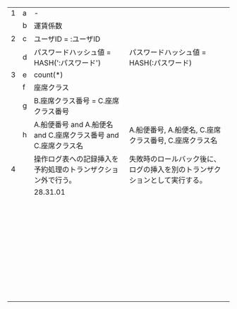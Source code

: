 |      |      |                                                              |                                                              |
| ---- | ---- | ------------------------------------------------------------ | ------------------------------------------------------------ |
| 1    | a    | -                                                            |                                                              |
|      | b    | 運賃係数                                                     |                                                              |
| 2    | c    | ユーザID = :ユーザID                                         |                                                              |
|      | d    | パスワードハッシュ値 = HASH(':パスワード')                   | パスワードハッシュ値 = HASH(:パスワード)                     |
| 3    | e    | count(*)                                                     |                                                              |
|      | f    | 座席クラス                                                   |                                                              |
|      | g    | B.座席クラス番号 = C.座席クラス番号                          |                                                              |
|      | h    | A.船便番号 and A.船便名 and C.座席クラス番号 and C.座席クラス名 | A.船便番号, A.船便名, C.座席クラス番号, C.座席クラス名       |
| 4    |      | 操作ログ表への記録挿入を予約処理のトランザクション外で行う。 | 失敗時のロールバック後に、ログの挿入を別のトランザクションとして実行する。 |
|      |      | 28.31.01                                                     |                                                              |
|      |      |                                                              |                                                              |
|      |      |                                                              |                                                              |
|      |      |                                                              |                                                              |
|      |      |                                                              |                                                              |
|      |      |                                                              |                                                              |
|      |      |                                                              |                                                              |
|      |      |                                                              |                                                              |
|      |      |                                                              |                                                              |
|      |      |                                                              |                                                              |
|      |      |                                                              |                                                              |
|      |      |                                                              |                                                              |
|      |      |                                                              |                                                              |
|      |      |                                                              |                                                              |
|      |      |                                                              |                                                              |
|      |      |                                                              |                                                              |
|      |      |                                                              |                                                              |
|      |      |                                                              |                                                              |
|      |      |                                                              |                                                              |
|      |      |                                                              |                                                              |
|      |      |                                                              |                                                              |
|      |      |                                                              |                                                              |
|      |      |                                                              |                                                              |
|      |      |                                                              |                                                              |
|      |      |                                                              |                                                              |
|      |      |                                                              |                                                              |
|      |      |                                                              |                                                              |
|      |      |                                                              |                                                              |
|      |      |                                                              |                                                              |
|      |      |                                                              |                                                              |
|      |      |                                                              |                                                              |
|      |      |                                                              |                                                              |
|      |      |                                                              |                                                              |
|      |      |                                                              |                                                              |
|      |      |                                                              |                                                              |
|      |      |                                                              |                                                              |
|      |      |                                                              |                                                              |
|      |      |                                                              |                                                              |
|      |      |                                                              |                                                              |
|      |      |                                                              |                                                              |

